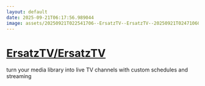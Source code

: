 ```yaml
---
layout: default
date: 2025-09-21T06:17:56.989044
image: assets/20250921T022541706--ErsatzTV--ErsatzTV--20250921T024710603--cropped.png
---
```


# [ErsatzTV/ErsatzTV](https://github.com/ErsatzTV/ErsatzTV)

turn your media library into live TV channels with custom schedules and streaming
